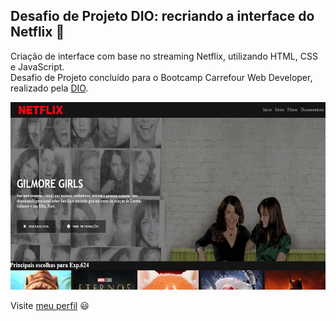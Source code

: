 ## Desafio de Projeto DIO: recriando a interface do Netflix 🚀
Criação de interface com base no streaming Netflix, utilizando HTML, CSS e JavaScript.  
Desafio de Projeto concluído para o Bootcamp Carrefour Web Developer, realizado pela [DIO](https://www.dio.me/).

<img src="intarface.png" height="300" width="650">

Visite [meu perfil](https://www.linkedin.com/in/luisafolharini/) 😃
